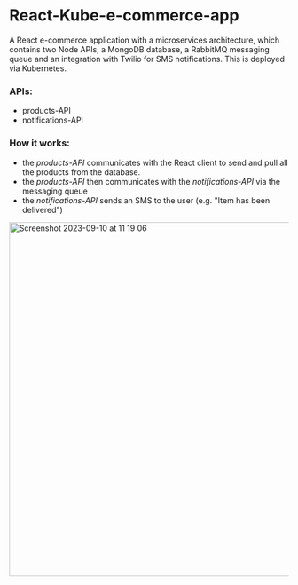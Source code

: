 # React-Kube-e-commerce-app
A React e-commerce application with a microservices architecture, which contains two Node APIs, a MongoDB database, a RabbitMQ messaging queue and an integration with Twilio for SMS notifications. This is deployed via Kubernetes.

### APIs:
- products-API
- notifications-API

### How it works:
- the _products-API_ communicates with the React client to send and pull all the products from the database.
- the _products-API_ then communicates with the _notifications-API_ via the messaging queue
- the _notifications-API_ sends an SMS to the user (e.g. "Item has been delivered")


<img width="638" alt="Screenshot 2023-09-10 at 11 19 06" src="https://github.com/VladC24/React-Kube-e-commerce-app/assets/36422289/6d36de1c-de8f-416c-91a7-3ddac1860074">

